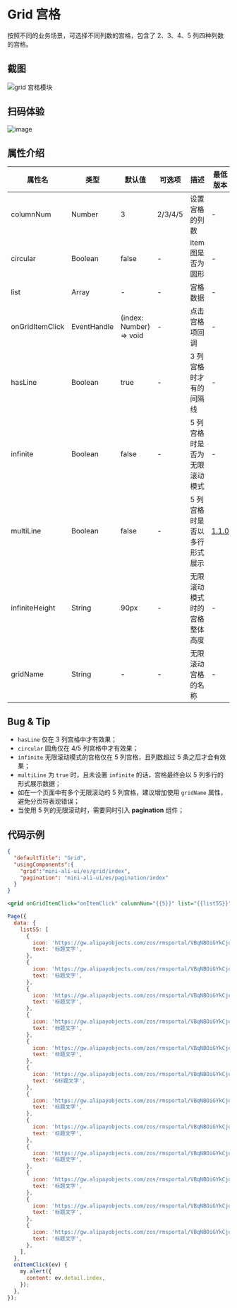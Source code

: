 # Grid 宫格

按照不同的业务场景，可选择不同列数的宫格，包含了 2、3、4、5 列四种列数的宫格。

## 截图
![grid 宫格模块](https://gw.alipayobjects.com/mdn/rms_ce4c6f/afts/img/A*vQv9Qr8uHz8AAAAAAAAAAABkARQnAQ)

## 扫码体验

![image](http://mdn.alipayobjects.com/afts/img/A*gPTMQ4wkXFQAAAAAAAAAAABkAa8wAA/original?bz=openpt_doc&t=3vb1C51SZCjMRA8VwlA9aQAAAABkMK8AAAAA)



## 属性介绍

| 属性名 | 类型 | 默认值 | 可选项 | 描述 | 最低版本 | 必填 |
| ---- | ---- | ---- | ---- | ---- | ---- | ---- |
| columnNum | Number | 3 | 2/3/4/5 | 设置宫格的列数 | - | true |
| circular | Boolean | false | - | item 图是否为圆形 | - | - |
| list | Array | - | - | 宫格数据 | - | true |
| onGridItemClick | EventHandle | (index: Number) => void | - | 点击宫格项回调 | - | - |
| hasLine | Boolean | true | - | 3 列宫格时才有的间隔线 | - | - |
| infinite | Boolean | false | - | 5 列宫格时是否为无限滚动模式 | - | - |
| multiLine | Boolean | false | - | 5 列宫格时是否以多行形式展示 | [1.1.0](https://www.npmjs.com/package/mini-ali-ui?activeTab=versions) | - |
| infiniteHeight | String | 90px | - | 无限滚动模式时的宫格整体高度 | - | - |
| gridName | String | - | - | 无限滚动宫格的名称 | - | - |

## Bug & Tip
* `hasLine` 仅在 3 列宫格中才有效果；
* `circular` 圆角仅在 4/5 列宫格中才有效果；
* `infinite` 无限滚动模式的宫格仅在 5 列宫格，且列数超过 5 条之后才会有效果；
* `multiLine` 为 `true` 时，且未设置 `infinite` 的话，宫格最终会以 5 列多行的形式展示数据；
* 如在一个页面中有多个无限滚动的 5 列宫格，建议增加使用 `gridName` 属性，避免分页符表现错误；
* 当使用 5 列的无限滚动时，需要同时引入 **pagination** 组件；

## 代码示例

```json
{
  "defaultTitle": "Grid",
  "usingComponents":{
    "grid":"mini-ali-ui/es/grid/index",
    "pagination": "mini-ali-ui/es/pagination/index"
  }
}
```

```xml
<grid onGridItemClick="onItemClick" columnNum="{{5}}" list="{{list55}}" infinite="{{true}}" gridName="newGridName" circular="{{true}}" infiniteHeight="240rpx" />
```

```javascript
Page({
  data: {
    list55: [
      {
        icon: 'https://gw.alipayobjects.com/zos/rmsportal/VBqNBOiGYkCjqocXjdUj.png',
        text: '标题文字',
      },
      {
        icon: 'https://gw.alipayobjects.com/zos/rmsportal/VBqNBOiGYkCjqocXjdUj.png',
        text: '标题文字',
      },
      {
        icon: 'https://gw.alipayobjects.com/zos/rmsportal/VBqNBOiGYkCjqocXjdUj.png',
        text: '标题文字',
      },
      {
        icon: 'https://gw.alipayobjects.com/zos/rmsportal/VBqNBOiGYkCjqocXjdUj.png',
        text: '标题文字',
      },
      {
        icon: 'https://gw.alipayobjects.com/zos/rmsportal/VBqNBOiGYkCjqocXjdUj.png',
        text: '标题文字',
      },
      {
        icon: 'https://gw.alipayobjects.com/zos/rmsportal/VBqNBOiGYkCjqocXjdUj.png',
        text: '6标题文字',
      },
      {
        icon: 'https://gw.alipayobjects.com/zos/rmsportal/VBqNBOiGYkCjqocXjdUj.png',
        text: '标题文字',
      },
      {
        icon: 'https://gw.alipayobjects.com/zos/rmsportal/VBqNBOiGYkCjqocXjdUj.png',
        text: '标题文字',
      },
      {
        icon: 'https://gw.alipayobjects.com/zos/rmsportal/VBqNBOiGYkCjqocXjdUj.png',
        text: '标题文字',
      },
      {
        icon: 'https://gw.alipayobjects.com/zos/rmsportal/VBqNBOiGYkCjqocXjdUj.png',
        text: '标题文字',
      },
      {
        icon: 'https://gw.alipayobjects.com/zos/rmsportal/VBqNBOiGYkCjqocXjdUj.png',
        text: '标题文字',
      },
      {
        icon: 'https://gw.alipayobjects.com/zos/rmsportal/VBqNBOiGYkCjqocXjdUj.png',
        text: '标题文字',
      },
    ],
  },
  onItemClick(ev) {
    my.alert({
      content: ev.detail.index,
    });
  },
});
```